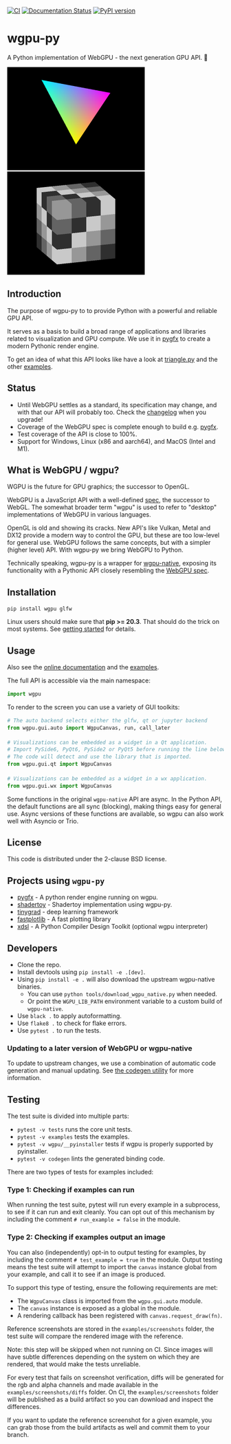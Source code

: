 [![CI](https://github.com/pygfx/wgpu-py/workflows/CI/badge.svg)](https://github.com/pygfx/wgpu-py/actions)
[![Documentation Status](https://readthedocs.org/projects/wgpu-py/badge/?version=stable)](https://wgpu-py.readthedocs.io)
[![PyPI version](https://badge.fury.io/py/wgpu.svg)](https://badge.fury.io/py/wgpu)


# wgpu-py

A Python implementation of WebGPU - the next generation GPU API. 🚀

<div>
  <img width=320 src='https://raw.githubusercontent.com/pygfx/wgpu-py/main/examples/screenshots/triangle_auto.png' />
  <img width=320 src='https://raw.githubusercontent.com/pygfx/wgpu-py/main/examples/screenshots/cube.png' />
</div>


## Introduction

The purpose of wgpu-py to to provide Python with a powerful and reliable GPU API.

It serves as a basis to build a broad range of applications and libraries
related to visualization and GPU compute. We use it in
[pygfx](https://github.com/pygfx/pygfx) to create a modern Pythonic render
engine.

To get an idea of what this API looks like have a look at
[triangle.py](https://github.com/pygfx/wgpu-py/blob/main/examples/triangle.py)
and the other [examples](https://github.com/pygfx/wgpu-py/blob/main/examples/).


## Status

* Until WebGPU settles as a standard, its specification may change, and with
  that our API will probably too. Check the [changelog](CHANGELOG.md) when you
  upgrade!
* Coverage of the WebGPU spec is complete enough to build e.g.
  [pygfx](https://github.com/pygfx/pygfx).
* Test coverage of the API is close to 100%.
* Support for Windows, Linux (x86 and aarch64), and MacOS (Intel and M1).


## What is WebGPU / wgpu?

WGPU is the future for GPU graphics; the successor to OpenGL.

WebGPU is a JavaScript API with a well-defined
[spec](https://gpuweb.github.io/gpuweb/), the successor to WebGL. The somewhat
broader term "wgpu" is used to refer to "desktop" implementations of WebGPU in
various languages.

OpenGL is old and showing its cracks. New API's like Vulkan, Metal and DX12
provide a modern way to control the GPU, but these are too low-level for general
use. WebGPU follows the same concepts, but with a simpler (higher level) API.
With wgpu-py we bring WebGPU to Python.

Technically speaking, wgpu-py is a wrapper for
[wgpu-native](https://github.com/gfx-rs/wgpu-native), exposing its functionality with a Pythonic
API closely resembling the [WebGPU spec](https://gpuweb.github.io/gpuweb/).


## Installation

```
pip install wgpu glfw
```

Linux users should make sure that **pip >= 20.3**. That should do the
trick on most systems. See [getting started](https://wgpu-py.readthedocs.io/en/stable/start.html)
for details.


## Usage

Also see the [online documentation](https://wgpu-py.readthedocs.io) and the [examples](https://github.com/pygfx/wgpu-py/tree/main/examples).

The full API is accessible via the main namespace:
```py
import wgpu
```

To render to the screen you can use a variety of GUI toolkits:

```py
# The auto backend selects either the glfw, qt or jupyter backend
from wgpu.gui.auto import WgpuCanvas, run, call_later

# Visualizations can be embedded as a widget in a Qt application.
# Import PySide6, PyQt6, PySide2 or PyQt5 before running the line below.
# The code will detect and use the library that is imported.
from wgpu.gui.qt import WgpuCanvas

# Visualizations can be embedded as a widget in a wx application.
from wgpu.gui.wx import WgpuCanvas
```

Some functions in the original `wgpu-native` API are async. In the Python API,
the default functions are all sync (blocking), making things easy for general use.
Async versions of these functions are available, so wgpu can also work
well with Asyncio or Trio.


## License

This code is distributed under the 2-clause BSD license.


## Projects using `wgpu-py`

* [pygfx](https://github.com/pygfx/pygfx) - A python render engine running on wgpu.
* [shadertoy](https://github.com/pygfx/shadertoy) - Shadertoy implementation using wgpu-py.
* [tinygrad](https://github.com/tinygrad/tinygrad) - deep learning framework
* [fastplotlib](https://github.com/fastplotlib/fastplotlib) - A fast plotting library
* [xdsl](https://github.com/xdslproject/xdsl) - A Python Compiler Design Toolkit (optional wgpu interpreter)


## Developers

* Clone the repo.
* Install devtools using `pip install -e .[dev]`.
* Using `pip install -e .` will also download the upstream wgpu-native
  binaries.
  * You can use `python tools/download_wgpu_native.py` when needed.
  * Or point the `WGPU_LIB_PATH` environment variable to a custom build of `wgpu-native`.
* Use `black .` to apply autoformatting.
* Use `flake8 .` to check for flake errors.
* Use `pytest .` to run the tests.


### Updating to a later version of WebGPU or wgpu-native

To update to upstream changes, we use a combination of automatic code
generation and manual updating. See [the codegen utility](codegen/README.md)
for more information.


## Testing

The test suite is divided into multiple parts:

* `pytest -v tests` runs the core unit tests.
* `pytest -v examples` tests the examples.
* `pytest -v wgpu/__pyinstaller` tests if wgpu is properly supported by
  pyinstaller.
* `pytest -v codegen` lints the generated binding code.

There are two types of tests for examples included:

### Type 1: Checking if examples can run

When running the test suite, pytest will run every example in a subprocess, to
see if it can run and exit cleanly. You can opt out of this mechanism by
including the comment `# run_example = false` in the module.

### Type 2: Checking if examples output an image

You can also (independently) opt-in to output testing for examples, by including
the comment `# test_example = true` in the module. Output testing means the test
suite will attempt to import the `canvas` instance global from your example, and
call it to see if an image is produced.

To support this type of testing, ensure the following requirements are met:

* The `WgpuCanvas` class is imported from the `wgpu.gui.auto` module.
* The `canvas` instance is exposed as a global in the module.
* A rendering callback has been registered with `canvas.request_draw(fn)`.

Reference screenshots are stored in the `examples/screenshots` folder, the test
suite will compare the rendered image with the reference.

Note: this step will be skipped when not running on CI. Since images will have
subtle differences depending on the system on which they are rendered, that
would make the tests unreliable.

For every test that fails on screenshot verification, diffs will be generated
for the rgb and alpha channels and made available in the
`examples/screenshots/diffs` folder. On CI, the `examples/screenshots` folder
will be published as a build artifact so you can download and inspect the
differences.

If you want to update the reference screenshot for a given example, you can grab
those from the build artifacts as well and commit them to your branch.
